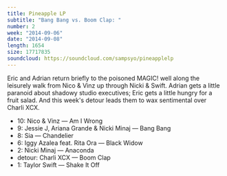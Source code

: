 ```yaml
---
title: Pineapple LP
subtitle: "Bang Bang vs. Boom Clap: "
number: 2
week: "2014-09-06"
date: "2014-09-08"
length: 1654
size: 17717835
soundcloud: https://soundcloud.com/sampsyo/pineapplelp
---
```

Eric and Adrian return briefly to the poisoned MAGIC! well along the leisurely walk from Nico & Vinz up through Nicki & Swift. Adrian gets a little paranoid about shadowy studio executives; Eric gets a little hungry for a fruit salad. And this week's detour leads them to wax sentimental over Charli XCX.

* 10: Nico & Vinz — Am I Wrong
* 9: Jessie J, Ariana Grande & Nicki Minaj — Bang Bang
* 8: Sia — Chandelier
* 6: Iggy Azalea feat. Rita Ora — Black Widow
* 2: Nicki Minaj — Anaconda
* detour: Charli XCX — Boom Clap
* 1: Taylor Swift — Shake It Off
